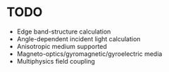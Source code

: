 # TODO
+ Edge band-structure calculation
+ Angle-dependent incident light calculation
+ Anisotropic medium supported
+ Magneto-optics/gyromagnetic/gyroelectric media
+ Multiphysics field coupling